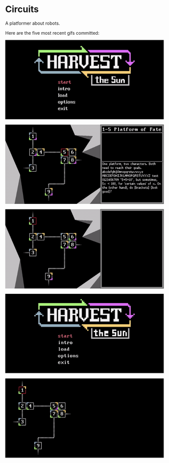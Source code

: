 # Circuits
A platformer about robots.

Here are the five most recent gifs committed:

![45-non-monspaced-text.gif](gifs/45-non-monspaced-text.gif?raw=true "45-non-monspaced-text")

![044-description-box.gif](gifs/044-description-box.gif?raw=true "044-description-box")

![043-rocks-and-panel-resize.gif](gifs/043-rocks-and-panel-resize.gif?raw=true "043-rocks-and-panel-resize")

![042-progress-overview.gif](gifs/042-progress-overview.gif?raw=true "042-progress-overview")

![041-overworld-select.gif](gifs/041-overworld-select.gif?raw=true "041-overworld-select")
